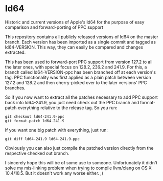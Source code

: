 # ld64
Historic and current versions of Apple's ld64 for the purpose of easy
comparison and forward-porting of PPC support

This repository contains all publicly released versions of ld64 on the master
branch. Each version has been imported as a single commit and tagged as
ld64-VERSION. This way, they can easily be compared and changes extracted.

This has been used to forward-port PPC support from version 127.2 to all the
later ones, with special focus on 128.2, 236.2 and 241.9. For this, a branch
called ld64-VERSION-ppc has been branched off at each version's tag. PPC
functionality was first applied as a plain patch between version 127.2 and
128.2 and then cherry-picked over to the later versions' PPC branches.

So if you now want to extract all the patches necessary to add PPC support back
into ld64-241.9, you just need check out the PPC branch and format-patch
everything relative to the release tag. So you run:

```
git checkout ld64-241.9-ppc
git format-patch ld64-241.9
```

If you want one big patch with everything, just run:

```
git diff ld64-241.9 ld64-241.9-ppc
```

Obviously you can also just compile the patched version directly from the
respective checked out branch.

I sincerely hope this will be of some use to someone. Unfortunately it didn't
solve my mis-linking problem when trying to compile llvm/clang on OS X
10.4/10.5. But it doesn't work any worse either. ;)
